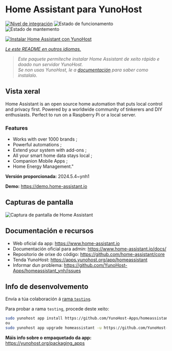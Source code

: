 <!--
NOTA: Este README foi creado automáticamente por <https://github.com/YunoHost/apps/tree/master/tools/readme_generator>
NON debe editarse manualmente.
-->

# Home Assistant para YunoHost

[![Nivel de integración](https://dash.yunohost.org/integration/homeassistant.svg)](https://dash.yunohost.org/appci/app/homeassistant) ![Estado de funcionamento](https://ci-apps.yunohost.org/ci/badges/homeassistant.status.svg) ![Estado de mantemento](https://ci-apps.yunohost.org/ci/badges/homeassistant.maintain.svg)

[![Instalar Home Assistant con YunoHost](https://install-app.yunohost.org/install-with-yunohost.svg)](https://install-app.yunohost.org/?app=homeassistant)

*[Le este README en outros idiomas.](./ALL_README.md)*

> *Este paquete permíteche instalar Home Assistant de xeito rápido e doado nun servidor YunoHost.*  
> *Se non usas YunoHost, le a [documentación](https://yunohost.org/install) para saber como instalalo.*

## Vista xeral

Home Assistant is an open source home automation that puts local control and privacy first. Powered by a worldwide community of tinkerers and DIY enthusiasts. Perfect to run on a Raspberry Pi or a local server. 

### Features

- Works with over 1000 brands ;
- Powerful automations ;
- Extend your system with add-ons ;
- All your smart home data stays local ;
- Companion Mobile Apps ;
- Home Energy Management." 


**Versión proporcionada:** 2024.5.4~ynh1

**Demo:** <https://demo.home-assistant.io>

## Capturas de pantalla

![Captura de pantalla de Home Assistant](./doc/screenshots/screenshot1.png)

## Documentación e recursos

- Web oficial da app: <https://www.home-assistant.io>
- Documentación oficial para admin: <https://www.home-assistant.io/docs/>
- Repositorio de orixe do código: <https://github.com/home-assistant/core>
- Tenda YunoHost: <https://apps.yunohost.org/app/homeassistant>
- Informar dun problema: <https://github.com/YunoHost-Apps/homeassistant_ynh/issues>

## Info de desenvolvemento

Envía a túa colaboración á [rama `testing`](https://github.com/YunoHost-Apps/homeassistant_ynh/tree/testing).

Para probar a rama `testing`, procede deste xeito:

```bash
sudo yunohost app install https://github.com/YunoHost-Apps/homeassistant_ynh/tree/testing --debug
ou
sudo yunohost app upgrade homeassistant -u https://github.com/YunoHost-Apps/homeassistant_ynh/tree/testing --debug
```

**Máis info sobre o empaquetado da app:** <https://yunohost.org/packaging_apps>
